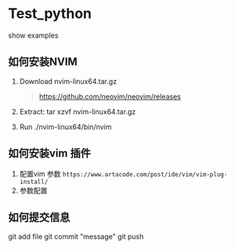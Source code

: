 # Test_python
show examples
## 如何安装NVIM
1. Download nvim-linux64.tar.gz
   > https://github.com/neovim/neovim/releases
   
3. Extract: tar xzvf nvim-linux64.tar.gz
4. Run ./nvim-linux64/bin/nvim

## 如何安装vim 插件
1. 配置vim 参数
   `https://www.artacode.com/post/ide/vim/vim-plug-install/`
2. 参数配置

## 如何提交信息
   git add file
   git commit "message"
   git push
